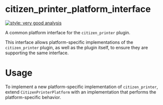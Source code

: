 # citizen_printer_platform_interface

[![style: very good analysis][very_good_analysis_badge]][very_good_analysis_link]

A common platform interface for the `citizen_printer` plugin.

This interface allows platform-specific implementations of the `citizen_printer` plugin, as well as the plugin itself, to ensure they are supporting the same interface.

# Usage

To implement a new platform-specific implementation of `citizen_printer`, extend `CitizenPrinterPlatform` with an implementation that performs the platform-specific behavior.

[very_good_analysis_badge]: https://img.shields.io/badge/style-very_good_analysis-B22C89.svg
[very_good_analysis_link]: https://pub.dev/packages/very_good_analysis